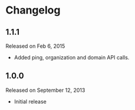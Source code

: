 Changelog
=========

## 1.1.1

Released on Feb 6, 2015

 * Added ping, organization and domain API calls.

## 1.0.0

Released on September 12, 2013

 * Initial release
